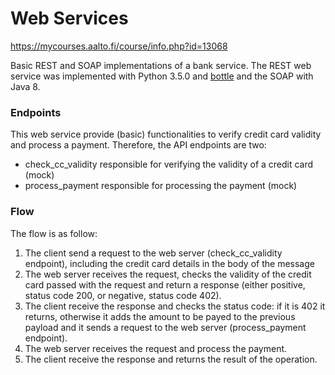 # Web Services 
https://mycourses.aalto.fi/course/info.php?id=13068

Basic REST and SOAP implementations of a bank service. The REST web service was implemented with Python 3.5.0 and [bottle](http://bottlepy.org) and the SOAP with Java 8.

### Endpoints

This web service provide (basic) functionalities to verify credit card validity and process a payment. Therefore, the API endpoints are two:
<ul>
<li>check_cc_validity responsible for verifying the validity of a credit card (mock)</li>
<li>process_payment responsible for processing the payment (mock)</li>
</ul>

### Flow
The flow is as follow:
<ol>
<li>The client send a request to the web server (check_cc_validity endpoint), including the credit card details in the body of the message</li>
<li>The web server receives the request, checks the validity of the credit card passed with the request and return a response (either positive, status code 200, or negative, status code 402).</li>
<li>The client receive the response and checks the status code: if it is 402 it returns, otherwise it adds the amount to be payed to the previous payload and it sends a request to the web server (process_payment endpoint).</li>
<li>The web server receives the request and process the payment.</li>
<li>The client receive the response and returns the result of the operation.</li>
</ol>
